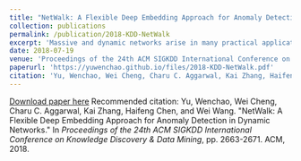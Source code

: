 ```yaml
---
title: "NetWalk: A Flexible Deep Embedding Approach for Anomaly Detection in Dynamic Networks"
collection: publications
permalink: /publication/2018-KDD-NetWalk
excerpt: 'Massive and dynamic networks arise in many practical applications such as social media, security and public health. Given an evolutionary network, it is crucial to detect structural anomalies, such as vertices and edges whose "behaviors'' deviate from underlying majority of the network, in a real-time fashion. Recently, network embedding has proven a powerful tool in learning the low-dimensional representations of vertices in networks that can capture and preserve the network structure. However, most existing network embedding approaches are designed for static networks, and thus may not be perfectly suited for a dynamic environment in which the network representation has to be constantly updated. In this paper, we propose a novel approach, NetWalk, for anomaly detection in dynamic networks by learning network representations which can be updated dynamically as the network evolves. We first encode the vertices of the dynamic network to vector representations by clique embedding, which jointly minimizes the pairwise distance of vertex representations of each walk derived from the dynamic networks, and the deep autoencoder reconstruction error serving as a global regularization. The vector representations can be computed with constant space requirements using reservoir sampling. On the basis of the learned low-dimensional vertex representations, a clustering-based technique is employed to incrementally and dynamically detect network anomalies. Compared with existing approaches, NetWalk has several advantages: 1) the network embedding can be updated dynamically, 2) streaming network nodes and edges can be encoded efficiently with constant memory space usage, 3). flexible to be applied on different types of networks, and 4) network anomalies can be detected in real-time. Extensive experiments on four real datasets demonstrate the effectiveness of NetWalk.'
date: 2018-07-19
venue: 'Proceedings of the 24th ACM SIGKDD International Conference on Knowledge Discovery & Data Mining'
paperurl: 'https://yuwenchao.github.io/files/2018-KDD-NetWalk.pdf'
citation: 'Yu, Wenchao, Wei Cheng, Charu C. Aggarwal, Kai Zhang, Haifeng Chen, and Wei Wang. "NetWalk: A Flexible Deep Embedding Approach for Anomaly Detection in Dynamic Networks." In <i>Proceedings of the 24th ACM SIGKDD International Conference on Knowledge Discovery & Data Mining</i>, pp. 2663-2671. ACM, 2018.'
---
```


[Download paper here]('https://dl.acm.org/citation.cfm?id=3220024')
Recommended citation: Yu, Wenchao, Wei Cheng, Charu C. Aggarwal, Kai Zhang, Haifeng Chen, and Wei Wang. "NetWalk: A Flexible Deep Embedding Approach for Anomaly Detection in Dynamic Networks." In <i>Proceedings of the 24th ACM SIGKDD International Conference on Knowledge Discovery & Data Mining</i>, pp. 2663-2671. ACM, 2018.

